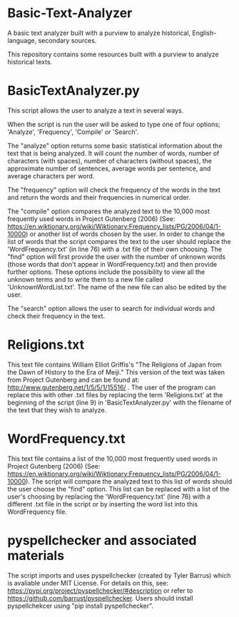 # Basic-Text-Analyzer
A basic text analyzer built with a purview to analyze historical, English-language, secondary sources.

This repository contains some resources built with a purview to analyze historical texts.

# BasicTextAnalyzer.py
This script allows the user to analyze a text in several ways.

When the script is run the user will be asked to type one of four options; 'Analyze', 'Frequency', 'Compile' or 'Search'.

The "analyze" option returns some basic statistical information about the text that is being analyzed. It will count the number of words, number of characters (with spaces), number of characters (without spaces), the approximate number of sentences, average words per sentence, and average characters per word.

The "frequency" option will check the frequency of the words in the text and return the words and their frequencies in numerical order.

The "compile" option compares the analyzed text to the 10,000 most frequently used words in Project Gutenberg (2006) (See: https://en.wiktionary.org/wiki/Wiktionary:Frequency_lists/PG/2006/04/1-10000) or another list of words chosen by the user. In order to change the list of words that the script compares the text to the user should replace the 'WordFrequency.txt' (in line 76) with a .txt file of their own choosing. The "find" option will first provide the user with the number of unknown words (those words that don't appear in WordFrequency.txt) and then provide further options. These options include the possibility to view all the unknown terms and to write them to a new file called 'UnknownWordList.txt'. The name of the new file can also be edited by the user.

The "search" option allows the user to search for individual words and check their frequency in the text.

# Religions.txt
This text file contains William Elliot Griffis's "The Religions of Japan from the Dawn of History to the Era of Meiji." This version of the text was taken from Project Gutenberg and can be found at: http://www.gutenberg.net/1/5/5/1/15516/ . The user of the program can replace this with other .txt files by replacing the term 'Religions.txt' at the beginning of the script (line 9) in 'BasicTextAnalyzer.py' with the filename of the text that they wish to analyze. 

# WordFrequency.txt
This text file contains a list of the 10,000 most frequently used words in Project Gutenberg (2006) (See: https://en.wiktionary.org/wiki/Wiktionary:Frequency_lists/PG/2006/04/1-10000). The script will compare the analyzed text to this list of words should the user choose the "find" option. This list can be replaced with a list of the user's choosing by replacing the 'WordFrequency.txt' (line 76) with a different .txt file in the script or by inserting the word list into this WordFrequency file.

# pyspellchecker and associated materials
The script imports and uses pyspellchecker (created by Tyler Barrus) which is avaliable under MIT License. For details on this, see: https://pypi.org/project/pyspellchecker/#description or refer to https://github.com/barrust/pyspellchecker. Users should install pyspellchekcer using "pip install pyspellchecker". 

